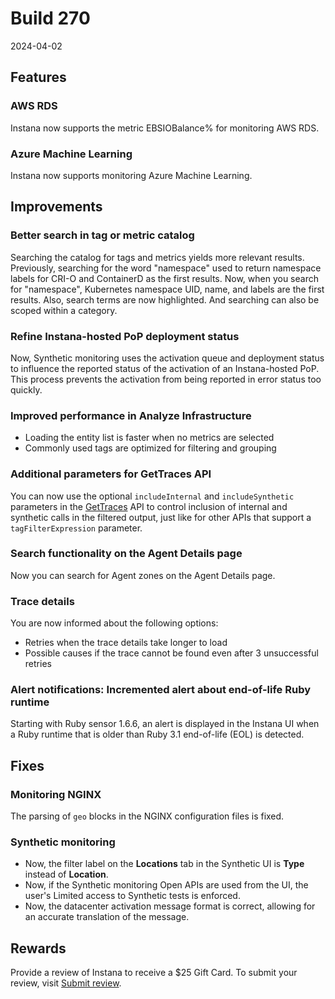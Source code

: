 # Build 270

2024-04-02

## Features

### AWS RDS

Instana now supports the metric EBSIOBalance% for monitoring AWS RDS.

### Azure Machine Learning

Instana now supports monitoring Azure Machine Learning.

## Improvements

### Better search in tag or metric catalog

Searching the catalog for tags and metrics yields more relevant results. Previously, searching for the word "namespace" used to return namespace labels for CRI-O and ContainerD as the first results. Now, when you search for "namespace", Kubernetes namespace UID, name, and labels are the first results. Also, search terms are now highlighted. And searching can also be scoped within a category.

### Refine Instana-hosted PoP deployment status

Now, Synthetic monitoring uses the activation queue and deployment status to influence the reported status of the activation of an Instana-hosted PoP. This process prevents the activation from being reported in error status too quickly.

### Improved performance in Analyze Infrastructure

- Loading the entity list is faster when no metrics are selected
- Commonly used tags are optimized for filtering and grouping

### Additional parameters for GetTraces API

You can now use the optional `includeInternal` and `includeSynthetic` parameters in the [GetTraces](https://instana.github.io/openapi/#operation/getTraces) API to control inclusion of internal and synthetic calls in the filtered output, just like for other APIs that support a `tagFilterExpression` parameter.

### Search functionality on the Agent Details page

Now you can search for Agent zones on the Agent Details page.

### Trace details

You are now informed about the following options:
- Retries when the trace details take longer to load
- Possible causes if the trace cannot be found even after 3 unsuccessful retries

### Alert notifications: Incremented alert about end-of-life Ruby runtime

Starting with Ruby sensor 1.6.6, an alert is displayed in the Instana UI when a Ruby runtime that is older than Ruby 3.1 end-of-life (EOL) is detected.

## Fixes

### Monitoring NGINX

The parsing of `geo` blocks in the NGINX configuration files is fixed.

### Synthetic monitoring

 * Now, the filter label on the **Locations** tab in the Synthetic UI is **Type** instead of **Location**.
 * Now, if the Synthetic monitoring Open APIs are used from the UI, the user's Limited access to Synthetic tests is enforced.
 * Now, the datacenter activation message format is correct, allowing for an accurate translation of the message.

## Rewards

Provide a review of Instana to receive a $25 Gift Card. To submit your review, visit [Submit review](https://gtnr.io/wg5XjSijw).
